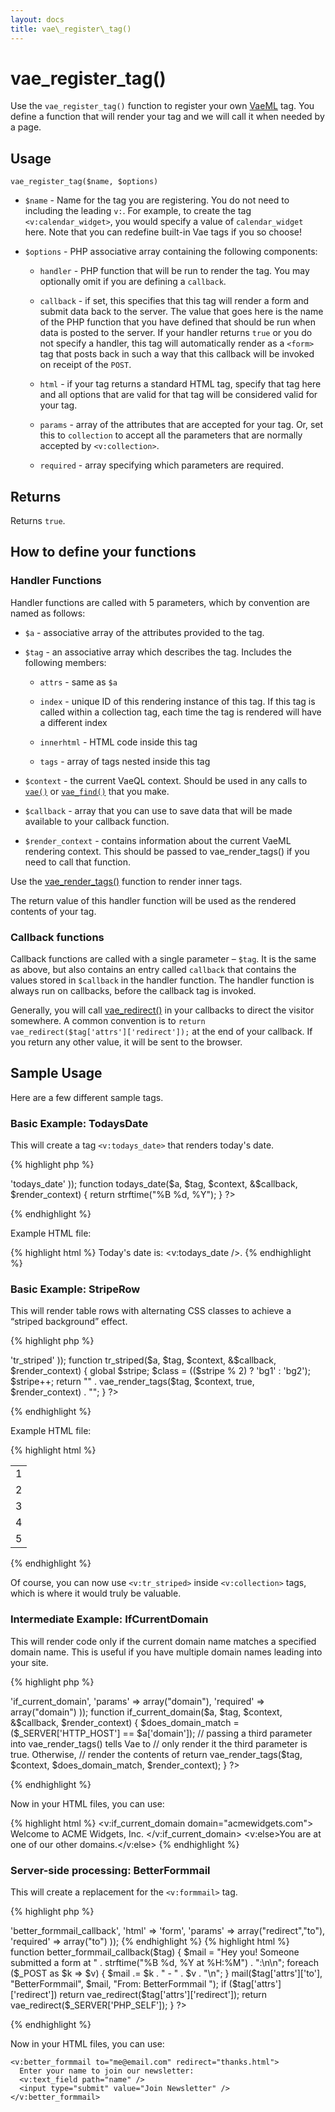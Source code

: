 ```yaml
---
layout: docs
title: vae\_register\_tag()
---
```


# vae\_register\_tag()

Use the `vae_register_tag()` function to register your own
[VaeML](/vaeml/) tag. You define a function that will render your tag and
we will call it when needed by a page.

## Usage

`vae_register_tag($name, $options)`

-   `$name` - Name for the tag you are registering. You do not need to
    including the leading `v:`. For example, to create the tag
    `<v:calendar_widget>`, you would specify a value of
    `calendar_widget` here. Note that you can redefine built-in Vae tags
    if you so choose!

-   `$options` - PHP associative array containing the following
    components:

    -   `handler` - PHP function that will be run to render the tag. You
        may optionally omit if you are defining a `callback`.

    -   `callback` - if set, this specifies that this tag will render a
        form and submit data back to the server. The value that goes
        here is the name of the PHP function that you have defined that
        should be run when data is posted to the server. If your handler
        returns `true` or you do not specify a handler, this tag will
        automatically render as a `<form>` tag that posts back in such a
        way that this callback will be invoked on receipt of the `POST`.

    -   `html` - if your tag returns a standard HTML tag, specify that
        tag here and all options that are valid for that tag will be
        considered valid for your tag.

    -   `params` - array of the attributes that are accepted for
        your tag. Or, set this to `collection` to accept all the
        parameters that are normally accepted by `<v:collection>`.

    -   `required` - array specifying which parameters are required.

## Returns

Returns `true`.

## How to define your functions

### Handler Functions

Handler functions are called with 5 parameters, which by convention are
named as follows:

-   `$a` - associative array of the attributes provided to the tag.

-   `$tag` - an associative array which describes the tag. Includes the
    following members:

    -   `attrs` - same as `$a`

    -   `index` - unique ID of this rendering instance of this tag. If
        this tag is called within a collection tag, each time the tag is
        rendered will have a different index

    -   `innerhtml` - HTML code inside this tag

    -   `tags` - array of tags nested inside this tag

-   `$context` - the current VaeQL context. Should be used in any calls
    to [`vae()`](/php_vae/) or [`vae_find()`](/php_vae/) that you make.

-   `$callback` - array that you can use to save data that will be made
    available to your callback function.

-   `$render_context` - contains information about the current VaeML
    rendering context. This should be passed to vae\_render\_tags() if
    you need to call that function.

Use the [vae\_render\_tags()](/php_vae_render_tags/) function to render
inner tags.

The return value of this handler function will be used as the rendered
contents of your tag.

### Callback functions

Callback functions are called with a single parameter – `$tag`. It is
the same as above, but also contains an entry called `callback` that
contains the values stored in `$callback` in the handler function. The
handler function is always run on callbacks, before the callback tag is
invoked.

Generally, you will call [vae\_redirect()](/php_vae_redirect/) in your
callbacks to direct the visitor somewhere. A common convention is to
`return vae_redirect($tag['attrs']['redirect']);` at the end of your
callback. If you return any other value, it will be sent to the browser.

## Sample Usage

Here are a few different sample tags.

### Basic Example: TodaysDate

This will create a tag `<v:todays_date>` that renders today's date.

{% highlight php %}
<?php
vae_register_tag('todays_date', array(
  'handler' => 'todays_date'
));
function todays_date($a, $tag, $context, &$callback, $render_context) {
  return strftime("%B %d, %Y");
}
?>
{% endhighlight %}

Example HTML file:

{% highlight html %}
Today's date is: <v:todays_date />.
{% endhighlight %}

### Basic Example: StripeRow

This will render table rows with alternating CSS classes to achieve a
“striped background” effect.

{% highlight php %}
<?php
vae_register_tag('tr_striped', array(
  'handler' => 'tr_striped'
));
function tr_striped($a, $tag, $context, &$callback, $render_context) {
  global $stripe;
  $class = (($stripe % 2) ? 'bg1' : 'bg2');
  $stripe++;
  return "<tr class='$class'>" . vae_render_tags($tag, $context, true, $render_context) . "</tr>";
}
?>
{% endhighlight %}

Example HTML file:

{% highlight html %}
<table>
  <tr class='bg2'><td>1</td></tr>
  <tr class='bg1'><td>2</td></tr>
  <tr class='bg2'><td>3</td></tr>
  <tr class='bg1'><td>4</td></tr>
  <tr class='bg2'><td>5</td></tr>
</table>
{% endhighlight %}

Of course, you can now use `<v:tr_striped>` inside `<v:collection>`
tags, which is where it would truly be valuable.

### Intermediate Example: IfCurrentDomain

This will render code only if the current domain name matches a
specified domain name. This is useful if you have multiple domain names
leading into your site.

{% highlight php %}
<?php
vae_register_tag('if_current_domain', array(
  'handler' => 'if_current_domain',
  'params' => array("domain"), 
  'required' => array("domain")
));
    
function if_current_domain($a, $tag, $context, &$callback, $render_context) {
  $does_domain_match = ($_SERVER['HTTP_HOST'] == $a['domain']);
  // passing a third parameter into vae_render_tags() tells Vae to 
  // only render it the third parameter is true.  Otherwise, 
  // render the contents of <v:else>
  return vae_render_tags($tag, $context, $does_domain_match, $render_context);
}
?>
{% endhighlight %}

Now in your HTML files, you can use:

{% highlight html %}
<v:if_current_domain domain="acmewidgets.com">
  Welcome to ACME Widgets, Inc.
</v:if_current_domain>
<v:else>You are at one of our other domains.</v:else>
{% endhighlight %}

### Server-side processing: BetterFormmail

This will create a replacement for the `<v:formmail>` tag.

{% highlight php %}
<?php
vae_register_tag('better_formmail', array(
  'callback' => 'better_formmail_callback',  
  'html' => 'form', 
  'params' => array("redirect","to"), 
  'required' => array("to")
));
{% endhighlight %}

{% highlight html %}
function better_formmail_callback($tag) {
  $mail = "Hey you!  Someone submitted a form at " . strftime("%B %d, %Y at %H:%M") . ":\n\n";
  foreach ($_POST as $k => $v) {
    $mail .= $k . " - " . $v . "\n";
  }  
  mail($tag['attrs']['to'], "BetterFormmail", $mail, "From: BetterFormmail <me@email.com>");
  if ($tag['attrs']['redirect']) return vae_redirect($tag['attrs']['redirect']);
  return vae_redirect($_SERVER['PHP_SELF']);
}
?>
{% endhighlight %}

Now in your HTML files, you can use:

    <v:better_formmail to="me@email.com" redirect="thanks.html">
      Enter your name to join our newsletter: 
      <v:text_field path="name" />
      <input type="submit" value="Join Newsletter" />
    </v:better_formmail>
